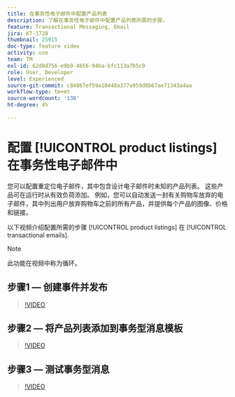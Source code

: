 ```yaml
---
title: 在事务性电子邮件中配置产品列表
description: 了解在事务性电子邮件中配置产品列表所需的步骤。
feature: Transactional Messaging, Email
jira: KT-1728
thumbnail: 25915
doc-type: feature video
activity: use
team: TM
exl-id: 62d0d756-e9b9-4656-94ba-bfc113a7b5c9
role: User, Developer
level: Experienced
source-git-commit: c84867ef59a10448a377a959d0b67ae71343a4aa
workflow-type: tm+mt
source-wordcount: '130'
ht-degree: 4%

---
```


# 配置 [!UICONTROL product listings] 在事务性电子邮件中

您可以配置重定位电子邮件，其中包含设计电子邮件时未知的产品列表。 这些产品可在运行时从有效负荷添加。 例如，您可以自动发送一封有关购物车放弃的电子邮件，其中列出用户放弃购物车之前的所有产品，并提供每个产品的图像、价格和链接。

以下视频介绍配置所需的步骤 [!UICONTROL product listings] 在 [!UICONTROL transactional emails].

>[!NOTE]
>
>此功能在视频中称为循环。

## 步骤1 — 创建事件并发布

>[!VIDEO](https://video.tv.adobe.com/v/25914?quality=12&learn=on)

## 步骤2 — 将产品列表添加到事务型消息模板

>[!VIDEO](https://video.tv.adobe.com/v/25915?quality=12&learn=on)

## 步骤3 — 测试事务型消息

>[!VIDEO](https://video.tv.adobe.com/v/25916?quality=12&learn=on)
